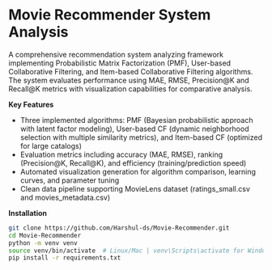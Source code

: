 # Movie Recommender System Analysis  
A comprehensive recommendation system analyzing framework implementing Probabilistic Matrix Factorization (PMF), User-based Collaborative Filtering, and Item-based Collaborative Filtering algorithms. The system evaluates performance using MAE, RMSE, Precision@K and Recall@K metrics with visualization capabilities for comparative analysis.  

**Key Features**  
- Three implemented algorithms: PMF (Bayesian probabilistic approach with latent factor modeling), User-based CF (dynamic neighborhood selection with multiple similarity metrics), and Item-based CF (optimized for large catalogs)  
- Evaluation metrics including accuracy (MAE, RMSE), ranking (Precision@K, Recall@K), and efficiency (training/prediction speed)  
- Automated visualization generation for algorithm comparison, learning curves, and parameter tuning  
- Clean data pipeline supporting MovieLens dataset (ratings_small.csv and movies_metadata.csv)  

**Installation**  
```bash  
git clone https://github.com/Harshul-ds/Movie-Recommender.git  
cd Movie-Recommender  
python -m venv venv  
source venv/bin/activate  # Linux/Mac | venv\Scripts\activate for Windows  
pip install -r requirements.txt  
